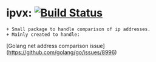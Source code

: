 ipvx:
[![Build Status](https://travis-ci.org/odeke-em/ipvx.png?branch=master)](https://travis-ci.org/odeke-em/ipvx)
====
    + Small package to handle comparison of ip addresses.
    + Mainly created to handle:

[Golang net address comparison issue] (https://github.com/golang/go/issues/8996)
